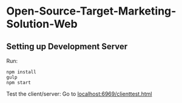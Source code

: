 # Open-Source-Target-Marketing-Solution-Web

## Setting up Development Server

Run:
```
npm install
gulp
npm start
```

Test the client/server:
Go to [localhost:6969/clienttest.html](localhost:6969/clienttest.html)
